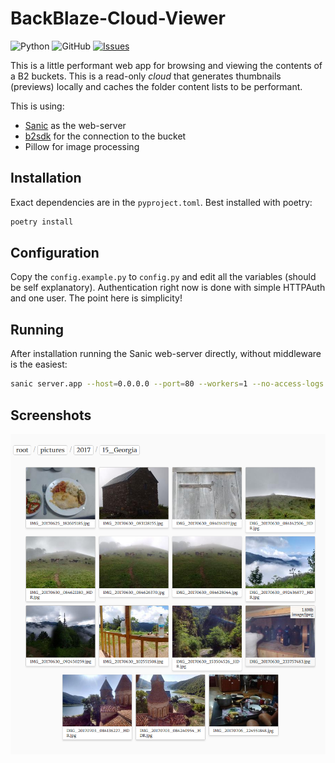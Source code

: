# BackBlaze-Cloud-Viewer

![Python](https://img.shields.io/badge/Python-3.8.5-blue?logo=python)
![GitHub](https://img.shields.io/github/license/morris-frank/backblaze-cloud)
[![Issues](https://img.shields.io/github/issues/morris-frank/backblaze-cloud)](https://github.com/morris-frank/backblaze-cloud/issues)

This is a little performant web app for browsing and viewing the contents of a B2 buckets. This is a read-only _cloud_ that generates thumbnails (previews) locally and caches the folder content lists to be performant.

This is using:

- [Sanic](https://github.com/huge-success/sanic) as the web-server
- [b2sdk](https://github.com/Backblaze/b2-sdk-python) for the connection to the bucket
- Pillow for image processing

## Installation

Exact dependencies are in the `pyproject.toml`. Best installed with poetry:

```bash
poetry install
```

## Configuration

Copy the `config.example.py` to `config.py` and edit all the variables (should be self explanatory). Authentication right now is done with simple HTTPAuth and one user. The point here is simplicity!

## Running

After installation running the Sanic web-server directly, without middleware is the easiest:

```bash
sanic server.app --host=0.0.0.0 --port=80 --workers=1 --no-access-logs
```

## Screenshots

![A screenshot of the web-app in action.](screenshot.png)